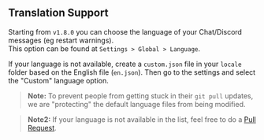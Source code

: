 ## Translation Support
Starting from `v1.8.0` you can choose the language of your Chat/Discord messages (eg restart warnings).  
This option can be found at `Settings > Global > Language`.  
  
If your language is not available, create a `custom.json` file in your `locale` folder based on the English file (`en.json`). Then go to the settings and select the "Custom" language option.  
  
> **Note:** To prevent people from getting stuck in their `git pull` updates, we are "protecting" the default language files from being modified.  
  
> **Note2:** If your language is not available in the list, feel free to do a [Pull Request](https://github.com/tabarra/txAdmin/pulls).
